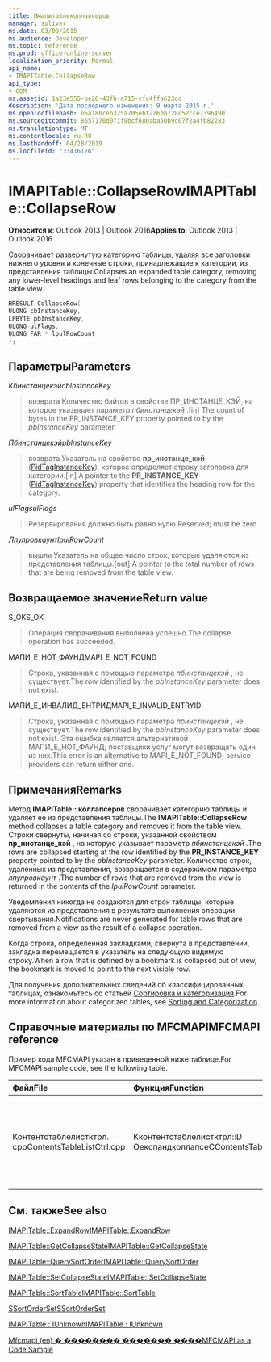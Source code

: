 ```yaml
---
title: Имапитаблеколлапсеров
manager: soliver
ms.date: 03/09/2015
ms.audience: Developer
ms.topic: reference
ms.prod: office-online-server
localization_priority: Normal
api_name:
- IMAPITable.CollapseRow
api_type:
- COM
ms.assetid: 1a23e555-be26-43fb-a715-cfc4ffa623cd
description: 'Дата последнего изменения: 9 марта 2015 г.'
ms.openlocfilehash: e6a180ceb325a705ebf226bb728c52cce7396490
ms.sourcegitcommit: 8657170d071f9bcf680aba50b9c07f2a4fb82283
ms.translationtype: MT
ms.contentlocale: ru-RU
ms.lasthandoff: 04/28/2019
ms.locfileid: "33416176"
---
```

# <a name="imapitablecollapserow"></a><span data-ttu-id="3293a-103">IMAPITable::CollapseRow</span><span class="sxs-lookup"><span data-stu-id="3293a-103">IMAPITable::CollapseRow</span></span>

  
  
<span data-ttu-id="3293a-104">**Относится к**: Outlook 2013 | Outlook 2016</span><span class="sxs-lookup"><span data-stu-id="3293a-104">**Applies to**: Outlook 2013 | Outlook 2016</span></span> 
  
<span data-ttu-id="3293a-105">Сворачивает развернутую категорию таблицы, удаляя все заголовки нижнего уровня и конечные строки, принадлежащие к категории, из представления таблицы.</span><span class="sxs-lookup"><span data-stu-id="3293a-105">Collapses an expanded table category, removing any lower-level headings and leaf rows belonging to the category from the table view.</span></span>
  
```cpp
HRESULT CollapseRow(
ULONG cbInstanceKey,
LPBYTE pbInstanceKey,
ULONG ulFlags,
ULONG FAR * lpulRowCount
);
```

## <a name="parameters"></a><span data-ttu-id="3293a-106">Параметры</span><span class="sxs-lookup"><span data-stu-id="3293a-106">Parameters</span></span>

 <span data-ttu-id="3293a-107">_Кбинстанцекэй_</span><span class="sxs-lookup"><span data-stu-id="3293a-107">_cbInstanceKey_</span></span>
  
> <span data-ttu-id="3293a-108">возврата Количество байтов в свойстве ПР_ИНСТАНЦЕ_КЭЙ, на которое указывает параметр _пбинстанцекэй_ .</span><span class="sxs-lookup"><span data-stu-id="3293a-108">[in] The count of bytes in the PR_INSTANCE_KEY property pointed to by the  _pbInstanceKey_ parameter.</span></span> 
    
 <span data-ttu-id="3293a-109">_Пбинстанцекэй_</span><span class="sxs-lookup"><span data-stu-id="3293a-109">_pbInstanceKey_</span></span>
  
> <span data-ttu-id="3293a-110">возврата Указатель на свойство **пр_инстанце_кэй** ([PidTagInstanceKey](pidtaginstancekey-canonical-property.md)), которое определяет строку заголовка для категории.</span><span class="sxs-lookup"><span data-stu-id="3293a-110">[in] A pointer to the **PR_INSTANCE_KEY** ([PidTagInstanceKey](pidtaginstancekey-canonical-property.md)) property that identifies the heading row for the category.</span></span> 
    
 <span data-ttu-id="3293a-111">_ulFlags_</span><span class="sxs-lookup"><span data-stu-id="3293a-111">_ulFlags_</span></span>
  
> <span data-ttu-id="3293a-112">Резервирования должно быть равно нулю.</span><span class="sxs-lookup"><span data-stu-id="3293a-112">Reserved; must be zero.</span></span>
    
 <span data-ttu-id="3293a-113">_Лпулровкаунт_</span><span class="sxs-lookup"><span data-stu-id="3293a-113">_lpulRowCount_</span></span>
  
> <span data-ttu-id="3293a-114">вышли Указатель на общее число строк, которые удаляются из представления таблицы.</span><span class="sxs-lookup"><span data-stu-id="3293a-114">[out] A pointer to the total number of rows that are being removed from the table view.</span></span>
    
## <a name="return-value"></a><span data-ttu-id="3293a-115">Возвращаемое значение</span><span class="sxs-lookup"><span data-stu-id="3293a-115">Return value</span></span>

<span data-ttu-id="3293a-116">S_OK</span><span class="sxs-lookup"><span data-stu-id="3293a-116">S_OK</span></span> 
  
> <span data-ttu-id="3293a-117">Операция сворачивания выполнена успешно.</span><span class="sxs-lookup"><span data-stu-id="3293a-117">The collapse operation has succeeded.</span></span>
    
<span data-ttu-id="3293a-118">МАПИ_Е_НОТ_ФАУНД</span><span class="sxs-lookup"><span data-stu-id="3293a-118">MAPI_E_NOT_FOUND</span></span> 
  
> <span data-ttu-id="3293a-119">Строка, указанная с помощью параметра _пбинстанцекэй_ , не существует.</span><span class="sxs-lookup"><span data-stu-id="3293a-119">The row identified by the  _pbInstanceKey_ parameter does not exist.</span></span> 
    
<span data-ttu-id="3293a-120">МАПИ_Е_ИНВАЛИД_ЕНТРИД</span><span class="sxs-lookup"><span data-stu-id="3293a-120">MAPI_E_INVALID_ENTRYID</span></span> 
  
> <span data-ttu-id="3293a-121">Строка, указанная с помощью параметра _пбинстанцекэй_ , не существует.</span><span class="sxs-lookup"><span data-stu-id="3293a-121">The row identified by the  _pbInstanceKey_ parameter does not exist.</span></span> <span data-ttu-id="3293a-122">Эта ошибка является альтернативой МАПИ_Е_НОТ_ФАУНД; поставщики услуг могут возвращать один из них.</span><span class="sxs-lookup"><span data-stu-id="3293a-122">This error is an alternative to MAPI_E_NOT_FOUND; service providers can return either one.</span></span> 
    
## <a name="remarks"></a><span data-ttu-id="3293a-123">Примечания</span><span class="sxs-lookup"><span data-stu-id="3293a-123">Remarks</span></span>

<span data-ttu-id="3293a-124">Метод **IMAPITable:: коллапсеров** сворачивает категорию таблицы и удаляет ее из представления таблицы.</span><span class="sxs-lookup"><span data-stu-id="3293a-124">The **IMAPITable::CollapseRow** method collapses a table category and removes it from the table view.</span></span> <span data-ttu-id="3293a-125">Строки свернуты, начиная со строки, указанной свойством **пр_инстанце_кэй** , на которую указывает параметр _пбинстанцекэй_ .</span><span class="sxs-lookup"><span data-stu-id="3293a-125">The rows are collapsed starting at the row identified by the **PR_INSTANCE_KEY** property pointed to by the  _pbInstanceKey_ parameter.</span></span> <span data-ttu-id="3293a-126">Количество строк, удаленных из представления, возвращается в содержимом параметра _лпулровкаунт_ .</span><span class="sxs-lookup"><span data-stu-id="3293a-126">The number of rows that are removed from the view is returned in the contents of the  _lpulRowCount_ parameter.</span></span> 
  
<span data-ttu-id="3293a-127">Уведомления никогда не создаются для строк таблицы, которые удаляются из представления в результате выполнения операции свертывания.</span><span class="sxs-lookup"><span data-stu-id="3293a-127">Notifications are never generated for table rows that are removed from a view as the result of a collapse operation.</span></span> 
  
<span data-ttu-id="3293a-128">Когда строка, определенная закладками, свернута в представлении, закладка перемещается в указатель на следующую видимую строку.</span><span class="sxs-lookup"><span data-stu-id="3293a-128">When a row that is defined by a bookmark is collapsed out of view, the bookmark is moved to point to the next visible row.</span></span> 
  
<span data-ttu-id="3293a-129">Для получения дополнительных сведений об классифицированных таблицах, ознакомьтесь со статьей [Сортировка и категоризация](sorting-and-categorization.md).</span><span class="sxs-lookup"><span data-stu-id="3293a-129">For more information about categorized tables, see [Sorting and Categorization](sorting-and-categorization.md).</span></span>
  
## <a name="mfcmapi-reference"></a><span data-ttu-id="3293a-130">Справочные материалы по MFCMAPI</span><span class="sxs-lookup"><span data-stu-id="3293a-130">MFCMAPI reference</span></span>

<span data-ttu-id="3293a-131">Пример кода MFCMAPI указан в приведенной ниже таблице.</span><span class="sxs-lookup"><span data-stu-id="3293a-131">For MFCMAPI sample code, see the following table.</span></span>
  
|<span data-ttu-id="3293a-132">**Файл**</span><span class="sxs-lookup"><span data-stu-id="3293a-132">**File**</span></span>|<span data-ttu-id="3293a-133">**Функция**</span><span class="sxs-lookup"><span data-stu-id="3293a-133">**Function**</span></span>|<span data-ttu-id="3293a-134">**Примечание**</span><span class="sxs-lookup"><span data-stu-id="3293a-134">**Comment**</span></span>|
|:-----|:-----|:-----|
|<span data-ttu-id="3293a-135">Контентстаблелистктрл. cpp</span><span class="sxs-lookup"><span data-stu-id="3293a-135">ContentsTableListCtrl.cpp</span></span>  <br/> |<span data-ttu-id="3293a-136">Кконтентстаблелистктрл::D Оекспандколлапсе</span><span class="sxs-lookup"><span data-stu-id="3293a-136">CContentsTableListCtrl::DoExpandCollapse</span></span>  <br/> |<span data-ttu-id="3293a-137">MFCMAPI использует метод **IMAPITable:: коллапсеров** для сворачивания категории таблицы.</span><span class="sxs-lookup"><span data-stu-id="3293a-137">MFCMAPI uses the **IMAPITable::CollapseRow** method to collapse a table category.</span></span>  <br/> |
   
## <a name="see-also"></a><span data-ttu-id="3293a-138">См. также</span><span class="sxs-lookup"><span data-stu-id="3293a-138">See also</span></span>



[<span data-ttu-id="3293a-139">IMAPITable::ExpandRow</span><span class="sxs-lookup"><span data-stu-id="3293a-139">IMAPITable::ExpandRow</span></span>](imapitable-expandrow.md)
  
[<span data-ttu-id="3293a-140">IMAPITable::GetCollapseState</span><span class="sxs-lookup"><span data-stu-id="3293a-140">IMAPITable::GetCollapseState</span></span>](imapitable-getcollapsestate.md)
  
[<span data-ttu-id="3293a-141">IMAPITable::QuerySortOrder</span><span class="sxs-lookup"><span data-stu-id="3293a-141">IMAPITable::QuerySortOrder</span></span>](imapitable-querysortorder.md)
  
[<span data-ttu-id="3293a-142">IMAPITable::SetCollapseState</span><span class="sxs-lookup"><span data-stu-id="3293a-142">IMAPITable::SetCollapseState</span></span>](imapitable-setcollapsestate.md)
  
[<span data-ttu-id="3293a-143">IMAPITable::SortTable</span><span class="sxs-lookup"><span data-stu-id="3293a-143">IMAPITable::SortTable</span></span>](imapitable-sorttable.md)
  
[<span data-ttu-id="3293a-144">SSortOrderSet</span><span class="sxs-lookup"><span data-stu-id="3293a-144">SSortOrderSet</span></span>](ssortorderset.md)
  
[<span data-ttu-id="3293a-145">IMAPITable : IUnknown</span><span class="sxs-lookup"><span data-stu-id="3293a-145">IMAPITable : IUnknown</span></span>](imapitableiunknown.md)


[<span data-ttu-id="3293a-146">Mfcmapi (en) � �������� ������� ����</span><span class="sxs-lookup"><span data-stu-id="3293a-146">MFCMAPI as a Code Sample</span></span>](mfcmapi-as-a-code-sample.md)


